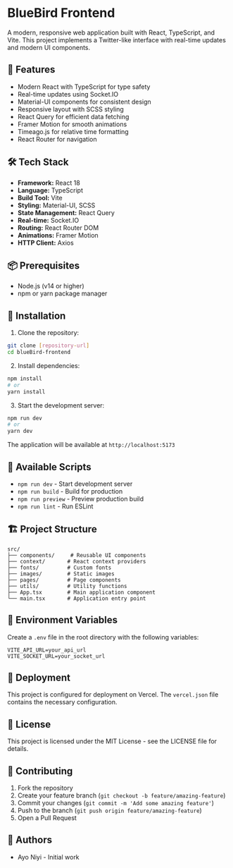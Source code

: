 # BlueBird Frontend

A modern, responsive web application built with React, TypeScript, and Vite. This project implements a Twitter-like interface with real-time updates and modern UI components.

## 🚀 Features

- Modern React with TypeScript for type safety
- Real-time updates using Socket.IO
- Material-UI components for consistent design
- Responsive layout with SCSS styling
- React Query for efficient data fetching
- Framer Motion for smooth animations
- Timeago.js for relative time formatting
- React Router for navigation

## 🛠️ Tech Stack

- **Framework:** React 18
- **Language:** TypeScript
- **Build Tool:** Vite
- **Styling:** Material-UI, SCSS
- **State Management:** React Query
- **Real-time:** Socket.IO
- **Routing:** React Router DOM
- **Animations:** Framer Motion
- **HTTP Client:** Axios

## 📦 Prerequisites

- Node.js (v14 or higher)
- npm or yarn package manager

## 🔧 Installation

1. Clone the repository:

```bash
git clone [repository-url]
cd blueBird-frontend
```

2. Install dependencies:

```bash
npm install
# or
yarn install
```

3. Start the development server:

```bash
npm run dev
# or
yarn dev
```

The application will be available at `http://localhost:5173`

## 📝 Available Scripts

- `npm run dev` - Start development server
- `npm run build` - Build for production
- `npm run preview` - Preview production build
- `npm run lint` - Run ESLint

## 🏗️ Project Structure

```
src/
├── components/     # Reusable UI components
├── context/       # React context providers
├── fonts/         # Custom fonts
├── images/        # Static images
├── pages/         # Page components
├── utils/         # Utility functions
├── App.tsx        # Main application component
└── main.tsx       # Application entry point
```

## 🔐 Environment Variables

Create a `.env` file in the root directory with the following variables:

```env
VITE_API_URL=your_api_url
VITE_SOCKET_URL=your_socket_url
```

## 🚀 Deployment

This project is configured for deployment on Vercel. The `vercel.json` file contains the necessary configuration.

## 📄 License

This project is licensed under the MIT License - see the LICENSE file for details.

## 🤝 Contributing

1. Fork the repository
2. Create your feature branch (`git checkout -b feature/amazing-feature`)
3. Commit your changes (`git commit -m 'Add some amazing feature'`)
4. Push to the branch (`git push origin feature/amazing-feature`)
5. Open a Pull Request

## 👥 Authors

- Ayo Niyi - Initial work
